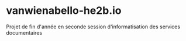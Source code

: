 # vanwienabello-he2b.io
Projet de fin d'année en seconde session d'informatisation des services documentaires

